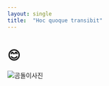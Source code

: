 ```yaml
---
layout: single
title:  "Hoc quoque transibit"
---
```

# 😊

![곰돌이사진](D:\github_blog\misummu.github.io\images\2023-09-18-first\곰돌이사진.jpg)
